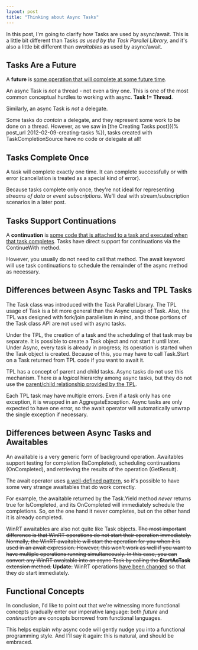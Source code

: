 ```yaml
---
layout: post
title: "Thinking about Async Tasks"
---
```

In this post, I'm going to clarify how Tasks are used by async/await. This is a little bit different than Tasks _as used by the Task Parallel Library,_ and it's also a little bit different than _awaitables_ as used by async/await.



## Tasks Are a Future

A **future** is [some operation that will complete at some future time](http://en.wikipedia.org/wiki/Futures_and_promises).



An async Task is _not_ a thread - not even a tiny one. This is one of the most common conceptual hurdles to working with async. **Task != Thread**.



Similarly, an async Task is _not_ a delegate.



Some tasks do _contain_ a delegate, and they represent some work to be done on a thread. However, as we saw in [the Creating Tasks post]({% post_url 2012-02-09-creating-tasks %}), tasks created with TaskCompletionSource<T> have no code or delegate at all!



## Tasks Complete Once

A task will complete exactly one time. It can complete successfully or with error (cancellation is treated as a special kind of error).



Because tasks complete only once, they're not ideal for representing _streams of data_ or _event subscriptions_. We'll deal with stream/subscription scenarios in a later post.



## Tasks Support Continuations

A **continuation** is [some code that is attached to a task and executed when that task completes](http://msdn.microsoft.com/en-us/library/ee372288.aspx). Tasks have direct support for continuations via the ContinueWith method.



However, you usually do not need to call that method. The await keyword will use task continuations to schedule the remainder of the async method as necessary.



## Differences between Async Tasks and TPL Tasks

The Task class was introduced with the Task Parallel Library. The TPL usage of Task is a bit more general than the Async usage of Task. Also, the TPL was designed with fork/join parallelism in mind, and those portions of the Task class API are not used with async tasks.



Under the TPL, the creation of a task and the scheduling of that task may be separate. It is possible to create a Task object and not start it until later. Under Async, every task is already in progress; its operation is started when the Task object is created. Because of this, you may have to call Task.Start on a Task returned from TPL code if you want to await it.



TPL has a concept of parent and child tasks. Async tasks do not use this mechanism. There _is_ a _logical_ hierarchy among async tasks, but they do not use the [parent/child relationship provided by the TPL](http://msdn.microsoft.com/en-us/library/dd997417.aspx).



Each TPL task may have multiple errors. Even if a task only has one exception, it is wrapped in an AggregateException. Async tasks are only expected to have one error, so the await operator will automatically unwrap the single exception if necessary.



## Differences between Async Tasks and Awaitables

An awaitable is a very generic form of background operation. Awaitables support testing for completion (IsCompleted), scheduling continuations (OnCompleted), and retrieving the results of the operation (GetResult).



The await operator uses [a well-defined pattern](http://blogs.msdn.com/b/lucian/archive/2011/04/15/async-ctp-refresh-design-changes.aspx), so it's possible to have some very strange awaitables that do work correctly.



For example, the awaitable returned by the Task.Yield method _never_ returns true for IsCompleted, and its OnCompleted will immediately schedule the completions. So, on the one hand it never completes, but on the other hand it is already completed.



WinRT awaitables are also not quite like Task objects. <del>The most important difference is that WinRT operations do not start their operation immediately. Normally, the WinRT awaitable will start the operation for you when it is used in an await expression. However, this won't work as well if you want to have multiple operations running simultaneously. In this case, you can convert any WinRT awaitable into an async Task by calling the **StartAsTask** extension method.</del> **Update:** WinRT operations [have been changed](http://blogs.msdn.com/b/windowsappdev/archive/2012/03/20/keeping-apps-fast-and-fluid-with-asynchrony-in-the-windows-runtime.aspx) so that they _do_ start immediately.



## Functional Concepts

In conclusion, I'd like to point out that we're witnessing more functional concepts gradually enter our imperative language: both _future_ and _continuation_ are concepts borrowed from functional languages.



This helps explain _why_ async code will gently nudge you into a functional programming style. And I'll say it again: this is natural, and should be embraced.

